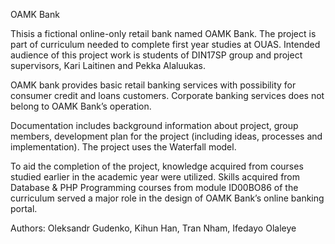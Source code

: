 OAMK Bank

Thisis a fictional online-only retail bank named OAMK Bank. The project is part of curriculum needed to complete first year studies at OUAS. Intended audience of this project work is students of DIN17SP group and project supervisors, Kari Laitinen and Pekka Alaluukas.

OAMK bank provides basic retail banking services with possibility for consumer credit and loans customers. Corporate banking services does not belong to OAMK Bank’s operation.

Documentation includes background information about project, group members, development plan for the project (including ideas, processes and implementation). The project uses the Waterfall model.

To aid the completion of the project, knowledge acquired from courses studied earlier in the academic year were utilized. Skills acquired from Database & PHP Programming courses from module ID00BO86 of the curriculum served a major role in the design of OAMK Bank’s online banking portal.

Authors: Oleksandr Gudenko, Kihun Han, Tran Nham, Ifedayo Olaleye